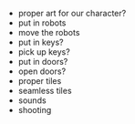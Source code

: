 * proper art for our character?
* put in robots
* move the robots
* put in keys?
* pick up keys?
* put in doors?
* open doors?
* proper tiles
* seamless tiles
* sounds
* shooting
